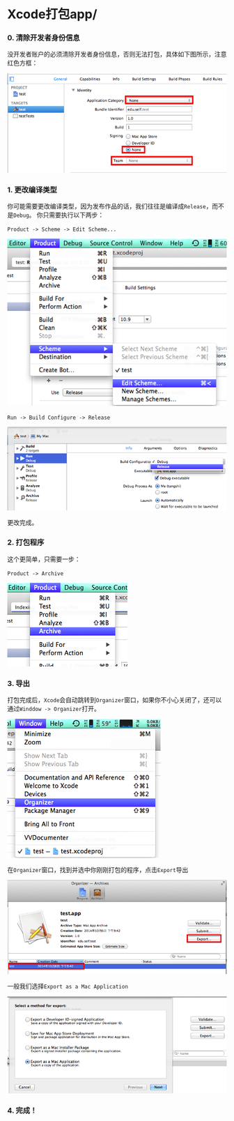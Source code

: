 # Xcode打包app/

### 0. 清除开发者身份信息

没开发者账户的必须清除开发者身份信息，否则无法打包，具体如下图所示，注意红色方框：

![Identity](Images/Xcode打包app/0.png)

### 1. 更改编译类型

你可能需要更改编译类型，因为发布作品的话，我们往往是编译成`Release`，而不是`Debug`。
你只需要执行以下两步：

`Product -> Scheme -> Edit Scheme...`

![Edit Scheme](Images/Xcode打包app/1.png)

`Run -> Build Configure -> Release`

![Release](Images/Xcode打包app/2.png)

更改完成。

### 2. 打包程序

这个更简单，只需要一步：

`Product -> Archive`

![Archive](Images/Xcode打包app/3.png)

### 3. 导出

打包完成后，`Xcode`会自动跳转到`Organizer`窗口，如果你不小心关闭了，还可以通过`Winddow -> Organizer`打开。

![Organizer](Images/Xcode打包app/4.png)

在`Organizer`窗口，找到并选中你刚刚打包的程序，点击`Export`导出

![Export](Images/Xcode打包app/5.png)

一般我们选择`Export as a Mac Application`

![Export as a Mac Application](Images/Xcode打包app/6.png)

### 4. 完成！